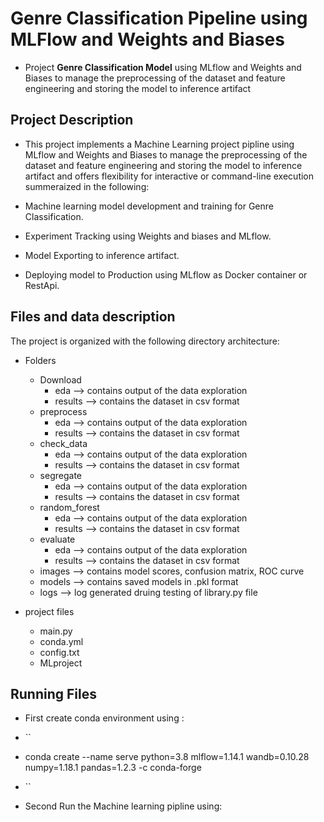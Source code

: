 # Genre Classification Pipeline using MLFlow and Weights and Biases 

- Project **Genre Classification Model** using MLflow and Weights and Biases to manage the preprocessing of the dataset and feature engineering and storing the model to inference artifact

## Project Description
- This project implements a Machine Learning project pipline using MLflow and Weights and Biases to manage the preprocessing of the dataset and feature engineering and storing the model to inference artifact and offers flexibility for interactive or command-line execution summeraized in the following:

* Machine learning model development and training for Genre Classification.

* Experiment Tracking using Weights and biases and MLflow.

* Model Exporting to inference artifact.

* Deploying model to Production using MLflow as Docker container or RestApi.

## Files and data description
The project is organized with the following directory architecture:
- Folders
    - Download     
        - eda       --> contains output of the data exploration
        - results   --> contains the dataset in csv format
    - preprocess      
        - eda       --> contains output of the data exploration
        - results   --> contains the dataset in csv format
    - check_data       
        - eda       --> contains output of the data exploration
        - results   --> contains the dataset in csv format
    - segregate      
        - eda       --> contains output of the data exploration
        - results   --> contains the dataset in csv format
    - random_forest      
        - eda       --> contains output of the data exploration
        - results   --> contains the dataset in csv format
    - evaluate      
        - eda       --> contains output of the data exploration
        - results   --> contains the dataset in csv format
    - images        --> contains model scores, confusion matrix, ROC curve
    - models        --> contains saved models in .pkl format
    - logs          --> log generated druing testing of library.py file

- project files 
    - main.py
    - conda.yml
    - config.txt
    - MLproject

## Running Files
* First create conda environment using :
* ``
* conda create --name serve python=3.8 mlflow=1.14.1 wandb=0.10.28 numpy=1.18.1 pandas=1.2.3 -c conda-forge
* ``

* Second Run the Machine learning pipline using:





